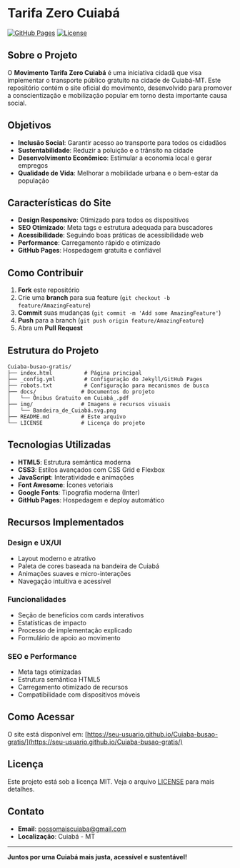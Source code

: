 # Tarifa Zero Cuiabá

[![GitHub Pages](https://img.shields.io/badge/GitHub%20Pages-Active-green)](https://seu-usuario.github.io/Cuiaba-busao-gratis/)
[![License](https://img.shields.io/badge/License-MIT-blue.svg)](LICENSE)

## Sobre o Projeto

O **Movimento Tarifa Zero Cuiabá** é uma iniciativa cidadã que visa implementar o transporte público gratuito na cidade de Cuiabá-MT. Este repositório contém o site oficial do movimento, desenvolvido para promover a conscientização e mobilização popular em torno desta importante causa social.

## Objetivos

- **Inclusão Social**: Garantir acesso ao transporte para todos os cidadãos
- **Sustentabilidade**: Reduzir a poluição e o trânsito na cidade
- **Desenvolvimento Econômico**: Estimular a economia local e gerar empregos
- **Qualidade de Vida**: Melhorar a mobilidade urbana e o bem-estar da população

## Características do Site

- **Design Responsivo**: Otimizado para todos os dispositivos
- **SEO Otimizado**: Meta tags e estrutura adequada para buscadores
- **Acessibilidade**: Seguindo boas práticas de acessibilidade web
- **Performance**: Carregamento rápido e otimizado
- **GitHub Pages**: Hospedagem gratuita e confiável

## Como Contribuir

1. **Fork** este repositório
2. Crie uma **branch** para sua feature (`git checkout -b feature/AmazingFeature`)
3. **Commit** suas mudanças (`git commit -m 'Add some AmazingFeature'`)
4. **Push** para a branch (`git push origin feature/AmazingFeature`)
5. Abra um **Pull Request**

## Estrutura do Projeto

```
Cuiaba-busao-gratis/
├── index.html          # Página principal
├── _config.yml         # Configuração do Jekyll/GitHub Pages
├── robots.txt          # Configuração para mecanismos de busca
├── docs/              # Documentos do projeto
│   └── Ônibus Gratuito em Cuiabá_.pdf
├── img/               # Imagens e recursos visuais
│   └── Bandeira_de_Cuiabá.svg.png
├── README.md          # Este arquivo
└── LICENSE            # Licença do projeto
```

## Tecnologias Utilizadas

- **HTML5**: Estrutura semântica moderna
- **CSS3**: Estilos avançados com CSS Grid e Flexbox
- **JavaScript**: Interatividade e animações
- **Font Awesome**: Ícones vetoriais
- **Google Fonts**: Tipografia moderna (Inter)
- **GitHub Pages**: Hospedagem e deploy automático

## Recursos Implementados

### Design e UX/UI
- Layout moderno e atrativo
- Paleta de cores baseada na bandeira de Cuiabá
- Animações suaves e micro-interações
- Navegação intuitiva e acessível

### Funcionalidades
- Seção de benefícios com cards interativos
- Estatísticas de impacto
- Processo de implementação explicado
- Formulário de apoio ao movimento

### SEO e Performance
- Meta tags otimizadas
- Estrutura semântica HTML5
- Carregamento otimizado de recursos
- Compatibilidade com dispositivos móveis

## Como Acessar

O site está disponível em: [https://seu-usuario.github.io/Cuiaba-busao-gratis/](https://seu-usuario.github.io/Cuiaba-busao-gratis/)

## Licença

Este projeto está sob a licença MIT. Veja o arquivo [LICENSE](LICENSE) para mais detalhes.

## Contato

- **Email**: possomaiscuiaba@gmail.com
- **Localização**: Cuiabá - MT

---

**Juntos por uma Cuiabá mais justa, acessível e sustentável!**